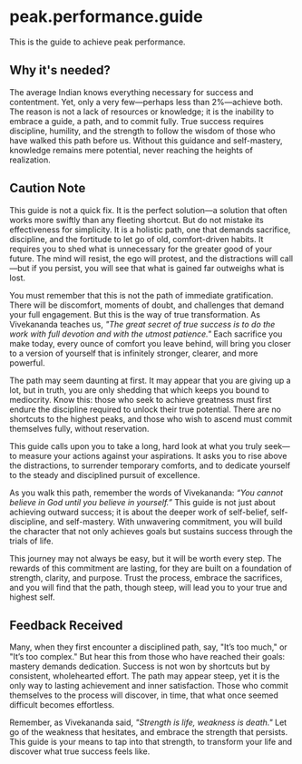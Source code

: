 # peak.performance.guide
This is the guide to achieve peak performance.

## Why it's needed?
The average Indian knows everything necessary for success and contentment. Yet, only a very few—perhaps less than 2%—achieve both. The reason is not a lack of resources or knowledge; it is the inability to embrace a guide, a path, and to commit fully. 
True success requires discipline, humility, and the strength to follow the wisdom of those who have walked this path before us. Without this guidance and self-mastery, knowledge remains mere potential, never reaching the heights of realization.

## Caution Note

This guide is not a quick fix. It is the perfect solution—a solution that often works more swiftly than any fleeting shortcut. But do not mistake its effectiveness for simplicity. It is a holistic path, one that demands sacrifice, discipline, and the fortitude to let go of old, comfort-driven habits. It requires you to shed what is unnecessary for the greater good of your future. The mind will resist, the ego will protest, and the distractions will call—but if you persist, you will see that what is gained far outweighs what is lost.

You must remember that this is not the path of immediate gratification. There will be discomfort, moments of doubt, and challenges that demand your full engagement. But this is the way of true transformation. As Vivekananda teaches us, *"The great secret of true success is to do the work with full devotion and with the utmost patience."* Each sacrifice you make today, every ounce of comfort you leave behind, will bring you closer to a version of yourself that is infinitely stronger, clearer, and more powerful.

The path may seem daunting at first. It may appear that you are giving up a lot, but in truth, you are only shedding that which keeps you bound to mediocrity. Know this: those who seek to achieve greatness must first endure the discipline required to unlock their true potential. There are no shortcuts to the highest peaks, and those who wish to ascend must commit themselves fully, without reservation.

This guide calls upon you to take a long, hard look at what you truly seek—to measure your actions against your aspirations. It asks you to rise above the distractions, to surrender temporary comforts, and to dedicate yourself to the steady and disciplined pursuit of excellence. 

As you walk this path, remember the words of Vivekananda: *“You cannot believe in God until you believe in yourself.”* This guide is not just about achieving outward success; it is about the deeper work of self-belief, self-discipline, and self-mastery. With unwavering commitment, you will build the character that not only achieves goals but sustains success through the trials of life.

This journey may not always be easy, but it will be worth every step. The rewards of this commitment are lasting, for they are built on a foundation of strength, clarity, and purpose. Trust the process, embrace the sacrifices, and you will find that the path, though steep, will lead you to your true and highest self.

## Feedback Received
Many, when they first encounter a disciplined path, say, "It’s too much," or "It’s too complex." But hear this from those who have reached their goals: mastery demands dedication. Success is not won by shortcuts but by consistent, wholehearted effort. The path may appear steep, yet it is the only way to lasting achievement and inner satisfaction. Those who commit themselves to the process will discover, in time, that what once seemed difficult becomes effortless. 

Remember, as Vivekananda said, *"Strength is life, weakness is death."* Let go of the weakness that hesitates, and embrace the strength that persists. This guide is your means to tap into that strength, to transform your life and discover what true success feels like.
